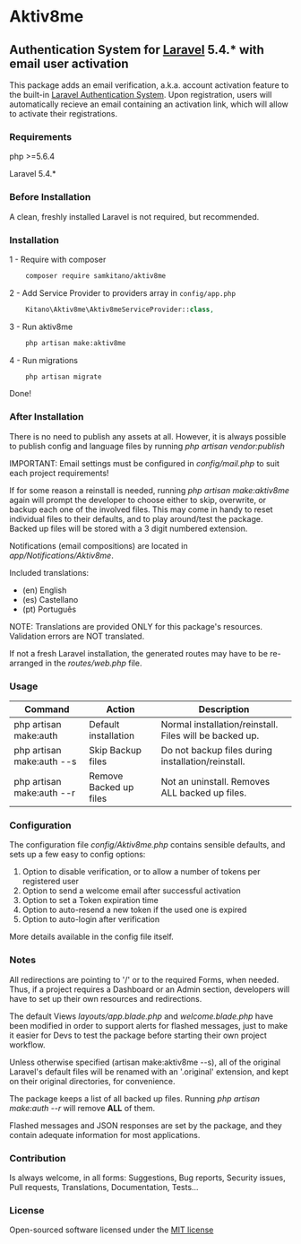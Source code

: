 # Aktiv8me

## Authentication System for [Laravel](https://laravel.com) 5.4.* with email user activation

This package adds an email verification, a.k.a. account activation feature to the built-in
[Laravel Authentication System](https://laravel.com/docs/5.4/authentication#authentication-quickstart).
Upon registration, users will automatically recieve an email containing an activation link, which will allow to
activate their registrations.

### Requirements
php >=5.6.4

Laravel 5.4.*

### Before Installation
A clean, freshly installed Laravel is not required, but recommended.

### Installation

1 - Require with composer
```bash
    composer require samkitano/aktiv8me
```
2 - Add Service Provider to providers array in ```config/app.php```

```php
    Kitano\Aktiv8me\Aktiv8meServiceProvider::class,
```
3 - Run aktiv8me
```bash
    php artisan make:aktiv8me
```

4 - Run migrations
```bash
    php artisan migrate
```
Done!

### After Installation
There is no need to publish any assets at all. However, it is always possible to publish
config and language files by running *php artisan vendor:publish*

IMPORTANT: Email settings must be configured in *config/mail.php* to suit each project requirements!

If for some reason a reinstall is needed, running *php artisan make:aktiv8me* again will
prompt the developer to choose either to skip, overwrite, or backup each one of the involved files.
This may come in handy to reset individual files to their defaults, and to play around/test the package.
Backed up files will be stored with a 3 digit numbered extension.

Notifications (email compositions) are located in *app/Notifications/Aktiv8me*.

Included translations:

- (en) English
- (es) Castellano
- (pt) Português

NOTE: Translations are provided ONLY for this package's resources. Validation errors are NOT translated.

If not a fresh Laravel installation, the generated routes may have to be re-arranged in the *routes/web.php* file.

### Usage
| Command                   | Action                 | Description                                                   |
| ------------------------- | ---------------------- | ------------------------------------------------------------- |
| php artisan make:auth     | Default installation   | Normal installation/reinstall. Files will be backed up.       |
| php artisan make:auth --s | Skip Backup files      | Do not backup files during installation/reinstall.            |
| php artisan make:auth --r | Remove Backed up files | Not an uninstall. Removes ALL backed up files.                |

### Configuration
The configuration file *config/Aktiv8me.php* contains sensible defaults, and sets up a few easy to config options:

1) Option to disable verification, or to allow a number of tokens per registered user
2) Option to send a welcome email after successful activation
3) Option to set a Token expiration time
4) Option to auto-resend a new token if the used one is expired
5) Option to auto-login after verification

More details available in the config file itself.

### Notes
All redirections are pointing to '/' or to the required Forms, when needed.
Thus, if a project requires a Dashboard or an Admin section, developers will have to set up their own
resources and redirections.

The default Views *layouts/app.blade.php* and *welcome.blade.php* have been modified in order to
support alerts for flashed messages, just to make it easier for Devs to test the package before starting
their own project workflow.

Unless otherwise specified (artisan make:aktiv8me --s), all of the original Laravel's default
files will be renamed with an '.original' extension, and kept on their original directories, for convenience.

The package keeps a list of all backed up files. Running *php artisan make:auth --r* will remove **ALL** of them.

Flashed messages and JSON responses are set by the package, and they contain adequate information for most
applications.

### Contribution
Is always welcome, in all forms: Suggestions, Bug reports, Security issues, Pull requests,
Translations, Documentation, Tests...

### License
Open-sourced software licensed under the [MIT license](http://opensource.org/licenses/MIT)
